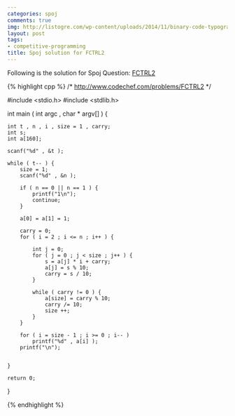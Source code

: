 ```yaml
---
categories: spoj
comments: true
img: http://listogre.com/wp-content/uploads/2014/11/binary-code-typography-hd-wallpaper-1920x1080-2619-672x372.png
layout: post
tags:
- competitive-programming
title: Spoj solution for FCTRL2
---
```


Following is the solution for Spoj Question: [FCTRL2](http://www.spoj.com/problems/FCTRL2/)

{% highlight cpp %}
/*
http://www.codechef.com/problems/FCTRL2
*/

#include <stdio.h>
#include <stdlib.h>

int main ( int argc , char * argv[] ) {

	int t , n , i , size = 1 , carry;
	int s;
	int a[160];

	scanf("%d" , &t );

	while ( t-- ) {
		size = 1;
		scanf("%d" , &n );

		if ( n == 0 || n == 1 ) {
			printf("1\n");
			continue;
		}

		a[0] = a[1] = 1;
		
		carry = 0;
		for ( i = 2 ; i <= n ; i++ ) {

			int j = 0;
			for ( j = 0 ; j < size ; j++ ) {
				s = a[j] * i + carry;
				a[j] = s % 10;
				carry = s / 10;
			}

			while ( carry != 0 ) {
				a[size] = carry % 10;
				carry /= 10;
				size ++;
			}
		}

		for ( i = size - 1 ; i >= 0 ; i-- )
			printf("%d" , a[i] );
		printf("\n");


	}

	return 0;
}


{% endhighlight %}